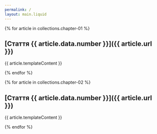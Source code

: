 ```yaml
---
permalink: /
layout: main.liquid
---
```


{% for article in collections.chapter-01 %}

## [Стаття {{ article.data.number }}]({{ article.url }})

{{ article.templateContent }}

{% endfor %}

{% for article in collections.chapter-02 %}

## [Стаття {{ article.data.number }}]({{ article.url }})

{{ article.templateContent }}

{% endfor %}